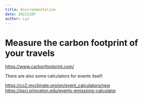 ```yaml
---
title: Environmentalism
date: 20221107
author: Lyz
---
```


# Measure the carbon footprint of your travels

https://www.carbonfootprint.com/

There are also some calculators for events itself:

https://co2.myclimate.org/en/event_calculators/new
https://psci.princeton.edu/events-emissions-calculator
